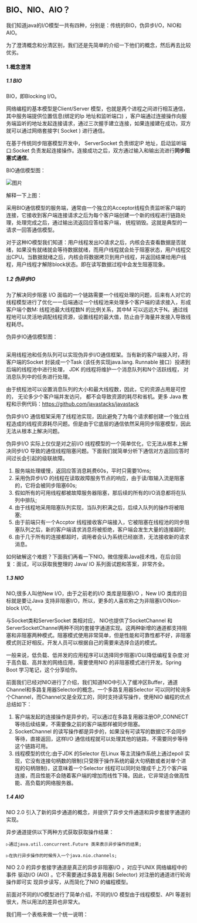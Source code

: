 ## BIO、NIO、AIO？

我们知道java的I/O模型一共有四种，分别是：传统的BIO，伪异步I/O，NIO和AIO。

为了澄清概念和分清区别，我们还是先简单的介绍一下他们的概念，然后再去比较优劣。

#### 1.概念澄清

##### 1.1 BIO

BIO，即Blocking I/O。

网络编程的基本模型是Client/Server 模型，也就是两个进程之间进行相互通信，其中服务端提供位置信息(绑定的Ip 地址和监听端口) ，客户端通过连接操作向服务端监听的地址发起连接请求，通过三次握手建立连接，如果连接建在成功，双方就可以通过网络套接字( Socket ) 进行通信。

在基于传统同步阻塞模型开发中， ServerSocket 负责绑定IP 地址，启动监听端口:Socket 负责发起连接操作。连接成功之后，双方通过输入和输出流进行**同步阻塞式通信**。

BIO通信模型图：

![图片](https://mmbiz.qpic.cn/mmbiz_png/TNUwKhV0JpSRYXwNibaC3hOvzWYicBiadFGSk51hYoaQwpNT9d3vq2BoQWQfiaLyHqT8p0NYqKdRsXQMouGbkbiaUWQ/640?wx_fmt=png&tp=webp&wxfrom=5&wx_lazy=1&wx_co=1)

解释一下上图：

采用BIO通信模型的服务端，通常由一个独立的Acceptor线程负责监听客户端的连接，它接收到客户端连接请求之后为每个客户端创建一个新的线程进行链路处理，处理完成之后，通过输出流返回应答给客户端， 统程销毁。这就是典型的一请求一回答通信模型。

对于这种IO模型我们知道：用户线程发出IO请求之后，内核会去查看数据是否就绪，如果没有就绪就会等待数据就绪，而用户线程就会处于阻塞状态，用户线程交出CPU。当数据就绪之后，内核会将数据拷贝到用户线程，并返回结果给用户线程，用户线程才解除block状态。即在读写数据过程中会发生阻塞现象。

##### 1.2 **伪异步IO**

为了解决同步阻塞 I/O 面临的一个链路需要一个线程处理的问题，后来有人对它的线程模型进行了优化一一后端通过一个线程池来处理多个客户端的请求接入，形成客户端个数M: 线程池最大线程数N 的比例关系，其中M 可以远远大于N。通过线程地可以灵活地调配线程资源，设置线程的最大值，防止由于海量并发接入导致线程耗尽。

伪异步IO通信模型图：

![图片](data:image/gif;base64,iVBORw0KGgoAAAANSUhEUgAAAAEAAAABCAYAAAAfFcSJAAAADUlEQVQImWNgYGBgAAAABQABh6FO1AAAAABJRU5ErkJggg==)

采用线程池和任务队列可以实现伪异步I/O通信框架。当有新的客户端接入时，将客户端的Socket 封装成一个Task (该任务实现java.lang. Runnable 接口）投递到后端的线程池中进行处理， JDK 的线程将维护一个消息队列和N个活跃线程， 对消息队列中的任务进行处理。

由于统程池可以设置消息队列的大小和最大线程数，因此，它的资源占用是可控的， 无论多少个客户端并发访问， 都不会导致资源的耗尽和省机。更多 Java 教程和示例代码：https://github.com/javastacks/javastack

伪异步I/O 通信框架采用了线程池实现，因此避免了为每个请求都创建一个独立线程造成的线程资源耗尽问题。但是由于它底层的通信依然采用同步阻塞模型，因此无法从根本上解决问题。

伪异步I/O 实际上仅仅是对之前I/O 线程模型的一个简单优化，它无法从根本上解决同步I/O 导致的通信线程阻塞问题。下面我们就简单分析下通信对方返回应答时间过长会引起的级联故障。



1. 服务端处理缓慢，返回应答消息耗费60s，平时只需要10ms;
2. 采用伪异步I/O 的线程在读取故障服务节点的响应，由于读/取输入流是阻塞的，它将会被同步阻塞60s;
3. 假如所有的可用线程都被故障服务器阻塞，那后续的所有的I/O消息都将在队列中排队;
4. 由于线程地采用阻塞队列实现，当队列积满之后，后续入队列的操作将被阻塞;
5. 由于前端只有一个Accptor 线程接收客户端接入，它被阻塞在线程池的同步阻塞队列之后，新的客户端请求消息将被拒绝，客户端会发生大量的连接超时;
6. 由于几于所有的连接都超时，调用者会认为系统已经崩溃，无法接收新的请求消息。

如何破解这个难题？下面我们再看一下NIO。微信搜索Java技术栈，在后台回复：面试，可以获取我整理的 Java/ IO 系列面试题和答案，非常齐全。

##### 1.3 **NIO**

NIO,很多人叫他New I/O，由于之前老的I/O 类库是阻塞I/O ，New I/O 类库的目标就是要让Java 支持非阻塞I/O，所以，更多的人喜欢称之为非阻塞I/O(Non-block I/O)。

与Socket类和ServerSocket 类相对应， NIO也提供了SocketChannel 和ServerSocketChannel两种不同的套接字通道实现。这两种新增的通道都支持阻塞和非阻塞两种模式。阻塞模式使用非常简单，但是性能和可靠性都不好，非阻塞模式则正好相反。开发人员可以根据自己的需要来选择合适的模式。

一般来说，低负载、低并发的应用程序可以选择同步阻塞I/O以降低编程复杂度:对于高负载、高并发的网络应用，需要使用NIO 的非阻塞模式进行开发。Spring Boot 学习笔记，这个分享给你。

前面我们已经对NIO进行了介绍，我们知道NIO中引入了缓冲区Buffer，通道Channel和多路复用器Selector的概念。一个多路复用器Selector 可以同时轮询多个Channel，而Channel又是全双工的，同时支持读写操作，使用NIO 编程的优点总结如下：

1. 客户端发起的连接操作是异步的，可以通过在多路复用器注册OP_CONNECT 等待后续结果，不需要像之前的客户端那样被同步阻塞。
2. SocketChannel 的读写操作都是异步的，如果没有可读写的数据它不会同步等待，直接返回，这样I/O 通信线程就可以处理其他的链路，不需要同步等待这个链路可用。
3. 线程模型的优化:由于JDK 的Selector 在Linux 等主流操作系统上通过epoll 实现，它没有连接句柄数的限制(只受限于操作系统的最大句柄数或者对单个进程的句柄限制)，这意味着一个Selector 线程可以同时处理成千上万个客户端连接，而且性能不会随着客户端的增加而线性下降。因此，它非常适合做高性能、高负载的网络服务器。

##### 1.4 **AIO**

NIO 2.0 引入了新的异步通道的概念，并提供了异步文件通道和异步套接字通道的实现。

异步通道提供以下两种方式获取获取操作结果：

```
▷通过java.util.concurrent.Future 类来表示异步操作的结果;

▷在执行异步操作的时候传入一个java.nio.channels;
```

NIO 2.0 的异步套接字通道是真正的异步非阻塞I/O ，对应于UNIX 网络编程中的事件 驱动I/O (AIO) 。它不需要通过多路复用器( Selector) 对注册的通道进行轮询操作即可实 现异步读写，从而简化了NIO 的编程模型。

前面对不同的I/O模型进行了简单介绍，不同的I/O 模型由于线程模型、API 等差别很大，所以用法的差异也非常大。

我们用一个表格来做一个统一说明：

![图片](data:image/gif;base64,iVBORw0KGgoAAAANSUhEUgAAAAEAAAABCAYAAAAfFcSJAAAADUlEQVQImWNgYGBgAAAABQABh6FO1AAAAABJRU5ErkJggg==)

 